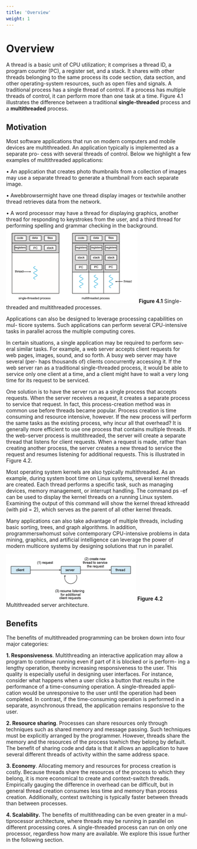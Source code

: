 ```yaml
---
title: 'Overview'
weight: 1
---
```


# Overview

A thread is a basic unit of CPU utilization; it comprises a thread ID, a program counter (PC), a register set, and a stack. It shares with other threads belonging to the same process its code section, data section, and other operating-system resources, such as open files and signals. A traditional process has a single thread of control. If a process has multiple threads of control, it can perform more than one task at a time. Figure 4.1 illustrates the difference between a traditional **single-threaded** process and a **multithreaded** process.

## Motivation

Most software applications that run on modern computers and mobile devices are multithreaded. An application typically is implemented as a separate pro- cess with several threads of control. Below we highlight a few examples of multithreaded applications:

• An application that creates photo thumbnails from a collection of images may use a separate thread to generate a thumbnail from each separate image.

• Awebbrowsermight have one thread display images or textwhile another thread retrieves data from the network.

• A word processor may have a thread for displaying graphics, another thread for responding to keystrokes from the user, and a third thread for performing spelling and grammar checking in the background.
![Alt text](image-34.png)
**Figure 4.1** Single-threaded and multithreaded processes.  

Applications can also be designed to leverage processing capabilities on mul- ticore systems. Such applications can perform several CPU-intensive tasks in parallel across the multiple computing cores.

In certain situations, a single application may be required to perform sev- eral similar tasks. For example, a web server accepts client requests for web pages, images, sound, and so forth. A busy web server may have several (per- haps thousands of) clients concurrently accessing it. If the web server ran as a traditional single-threaded process, it would be able to service only one client at a time, and a client might have to wait a very long time for its request to be serviced.

One solution is to have the server run as a single process that accepts requests. When the server receives a request, it creates a separate process to service that request. In fact, this process-creation method was in common use before threads became popular. Process creation is time consuming and resource intensive, however. If the new process will perform the same tasks as the existing process, why incur all that overhead? It is generally more efficient to use one process that contains multiple threads. If the web-server process is multithreaded, the server will create a separate thread that listens for client requests. When a request is made, rather than creating another process, the server creates a new thread to service the request and resumes listening for additional requests. This is illustrated in Figure 4.2.

Most operating system kernels are also typically multithreaded. As an example, during system boot time on Linux systems, several kernel threads are created. Each thread performs a specific task, such as managing devices, memory management, or interrupt handling. The command ps -ef can be used to display the kernel threads on a running Linux system. Examining the output of this command will show the kernel thread kthreadd (with pid = 2), which serves as the parent of all other kernel threads.

Many applications can also take advantage of multiple threads, including basic sorting, trees, and graph algorithms. In addition, programmerswhomust solve contemporary CPU-intensive problems in data mining, graphics, and artificial intelligence can leverage the power of modern multicore systems by designing solutions that run in parallel.

![Alt text](image-35.png)
**Figure 4.2** Multithreaded server architecture.  

## Benefits

The benefits of multithreaded programming can be broken down into four major categories:

**1\. Responsiveness**. Multithreading an interactive application may allow a program to continue running even if part of it is blocked or is perform- ing a lengthy operation, thereby increasing responsiveness to the user. This quality is especially useful in designing user interfaces. For instance, consider what happens when a user clicks a button that results in the performance of a time-consuming operation. A single-threaded appli- cation would be unresponsive to the user until the operation had been completed. In contrast, if the time-consuming operation is performed in a separate, asynchronous thread, the application remains responsive to the user.

**2\. Resource sharing**. Processes can share resources only through techniques such as shared memory and message passing. Such techniques must be explicitly arranged by the programmer. However, threads share the memory and the resources of the process towhich they belong by default. The benefit of sharing code and data is that it allows an application to have several different threads of activity within the same address space.

**3\. Economy**. Allocating memory and resources for process creation is costly. Because threads share the resources of the process to which they belong, it is more economical to create and context-switch threads. Empirically gauging the difference in overhead can be difficult, but in general thread creation consumes less time and memory than process creation. Additionally, context switching is typically faster between threads than between processes.

**4\. Scalability.** The benefits of multithreading can be even greater in a mul- tiprocessor architecture, where threads may be running in parallel on different processing cores. A single-threaded process can run on only one processor, regardless how many are available. We explore this issue further in the following section.